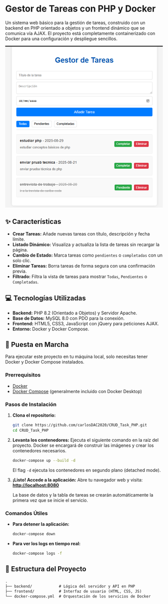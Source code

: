 # Gestor de Tareas con PHP y Docker

Un sistema web básico para la gestión de tareas, construido con un backend en PHP orientado a objetos y un frontend dinámico que se comunica vía AJAX. El proyecto está completamente containerizado con Docker para una configuración y despliegue sencillos.

![Inicio de la aplicación](/doc/image.png)

## ✨ Características

-   **Crear Tareas:** Añade nuevas tareas con título, descripción y fecha límite.
-   **Listado Dinámico:** Visualiza y actualiza la lista de tareas sin recargar la página.
-   **Cambio de Estado:** Marca tareas como `pendientes` o `completadas` con un solo clic.
-   **Eliminar Tareas:** Borra tareas de forma segura con una confirmación previa.
-   **Filtrado:** Filtra la vista de tareas para mostrar `Todas`, `Pendientes` o `Completadas`.

## 💻 Tecnologías Utilizadas

-   **Backend:** PHP 8.2 (Orientado a Objetos) y Servidor Apache.
-   **Base de Datos:** MySQL 8.0 con PDO para la conexión.
-   **Frontend:** HTML5, CSS3, JavaScript con jQuery para peticiones AJAX.
-   **Entorno:** Docker y Docker Compose.

## 🚀 Puesta en Marcha

Para ejecutar este proyecto en tu máquina local, solo necesitas tener Docker y Docker Compose instalados.

### Prerrequisitos

-   [Docker](https://www.docker.com/get-started)
-   [Docker Compose](https://docs.docker.com/compose/install/) (generalmente incluido con Docker Desktop)

### Pasos de Instalación

1.  **Clona el repositorio:**
    ```bash
    git clone https://github.com/carlosDAC2020/CRUD_Task_PHP.git
    cd CRUD_Task_PHP
    ```

2.  **Levanta los contenedores:**
    Ejecuta el siguiente comando en la raíz del proyecto. Docker se encargará de construir las imágenes y crear los contenedores necesarios.
    ```bash
    docker-compose up --build -d
    ```
    El flag `-d` ejecuta los contenedores en segundo plano (detached mode).

3.  **¡Listo! Accede a la aplicación:**
    Abre tu navegador web y visita:
    [**http://localhost:8080**](http://localhost:80)

    La base de datos y la tabla de tareas se crearán automáticamente la primera vez que se inicie el servicio.

### Comandos Útiles

-   **Para detener la aplicación:**
    ```bash
    docker-compose down
    ```
-   **Para ver los logs en tiempo real:**
    ```bash
    docker-compose logs -f
    ```

## 📁 Estructura del Proyecto

```
.
├── backend/            # Lógica del servidor y API en PHP
├── frontend/           # Interfaz de usuario (HTML, CSS, JS)
└── docker-compose.yml  # Orquestación de los servicios de Docker
```